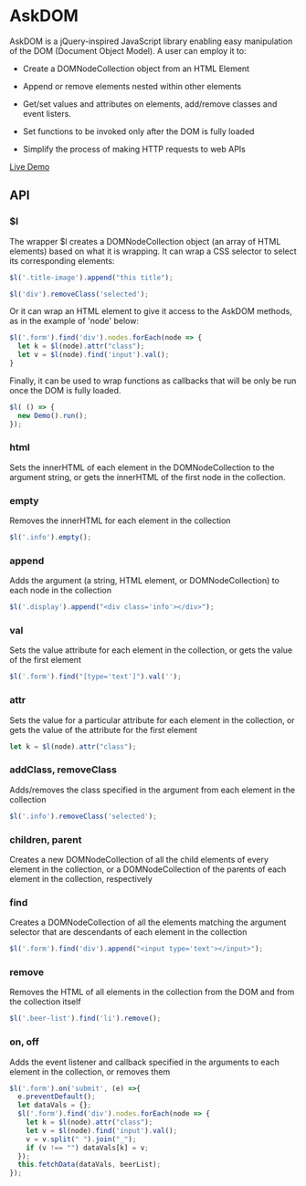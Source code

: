 # AskDOM

AskDOM is a jQuery-inspired JavaScript library enabling easy manipulation of the DOM (Document Object Model). A user can employ it to:

* Create a DOMNodeCollection object from an HTML Element

* Append or remove elements nested within other elements

* Get/set values and attributes on elements, add/remove classes and event listers.

* Set functions to be invoked only after the DOM is fully loaded

* Simplify the process of making HTTP requests to web APIs

[Live Demo](http://aschneit.com/AskDom/)


## API

### $l

The wrapper $l creates a DOMNodeCollection object (an array of HTML elements) based on what it is wrapping. It can wrap a CSS selector to select its corresponding elements:

```JavaScript
$l('.title-image').append("this title");

$l('div').removeClass('selected');
```
Or it can wrap an HTML element to give it access to the AskDOM methods, as in the example of 'node' below:

```JavaScript
$l('.form').find('div').nodes.forEach(node => {
  let k = $l(node).attr("class");
  let v = $l(node).find('input').val();
}
```

Finally, it can be used to wrap functions as callbacks that will be only be run once the DOM is fully loaded.

```JavaScript
$l( () => {
  new Demo().run();
});
```

### html

Sets the innerHTML of each element in the DOMNodeCollection to the argument string, or gets the innerHTML of the first node in the collection.

### empty

Removes the innerHTML for each element in the collection

```JavaScript
$l('.info').empty();
```

### append

Adds the argument (a string, HTML element, or DOMNodeCollection) to each node in the collection

```JavaScript
$l('.display').append("<div class='info'></div>");
```

### val

Sets the value attribute for each element in the collection, or gets the value of the first element

```JavaScript
$l('.form').find("[type='text']").val('');
```

### attr

Sets the value for a particular attribute for each element in the collection, or gets the value of the attribute for the first element

```JavaScript
let k = $l(node).attr("class");
```

### addClass, removeClass

Adds/removes the class specified in the argument from each element in the collection

```JavaScript
$l('.info').removeClass('selected');
```

### children, parent

Creates a new DOMNodeCollection of all the child elements of every element in the collection, or a DOMNodeCollection of the parents of each element in the collection, respectively

### find

Creates a DOMNodeCollection of all the elements matching the argument selector that are descendants of each element in the collection

```JavaScript
$l('.form').find('div').append("<input type='text'></input>");
```

### remove

Removes the HTML of all elements in the collection from the DOM and from the collection itself

```JavaScript
$l('.beer-list').find('li').remove();
```

### on, off

Adds the event listener and callback specified in the arguments to each element in the collection, or removes them

```JavaScript
$l('.form').on('submit', (e) =>{
  e.preventDefault();
  let dataVals = {};
  $l('.form').find('div').nodes.forEach(node => {
    let k = $l(node).attr("class");
    let v = $l(node).find('input').val();
    v = v.split(" ").join("_");
    if (v !== "") dataVals[k] = v;
  });
  this.fetchData(dataVals, beerList);
});
```
